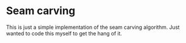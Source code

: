 # Seam carving
This is just a simple implementation of the seam carving algorithm. Just wanted to code this myself to get the hang of it.
